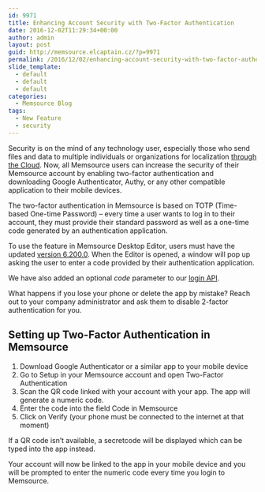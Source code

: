 ```yaml
---
id: 9971
title: Enhancing Account Security with Two-Factor Authentication
date: 2016-12-02T11:29:34+00:00
author: admin
layout: post
guid: http://memsource.elcaptain.cz/?p=9971
permalink: /2016/12/02/enhancing-account-security-with-two-factor-authentication/
slide_template:
  - default
  - default
  - default
categories:
  - Memsource Blog
tags:
  - New Feature
  - security
---
```

Security is on the mind of any technology user, especially those who send files and data to multiple individuals or organizations for localization [through the Cloud](http://www.memsource.com/cloud-translation-dramatically-increases-security-heres-why/). Now, all Memsource users can increase the security of their Memsource account by enabling two-factor authentication and downloading Google Authenticator, Authy, or any other compatible application to their mobile devices.<!--more-->

The two-factor authentication in Memsource is based on TOTP (Time-based One-time Password) &#8211; every time a user wants to log in to their account, they must provide their standard password as well as a one-time code generated by an authentication application.

To use the feature in Memsource Desktop Editor, users must have the updated [version 6.200.0](http://www.memsource.com/en/download). When the Editor is opened, a window will pop up asking the user to enter a code provided by their authentication application.

We have also added an optional _code_ parameter to our [login API](http://wiki.memsource.com/wiki/Authentication_API_v3).

What happens if you lose your phone or delete the app by mistake? Reach out to your company administrator and ask them to disable 2-factor authentication for you.

## Setting up Two-Factor Authentication in Memsource

  1. Download Google Authenticator or a similar app to your mobile device
  2. Go to Setup in your Memsource account and open Two-Factor Authentication
  3. Scan the QR code linked with your account with your app. The app will generate a numeric code.
  4. Enter the code into the field Code in Memsource
  5. Click on Verify (your phone must be connected to the internet at that moment)

If a QR code isn’t available, a secretcode will be displayed which can be typed into the app instead.

Your account will now be linked to the app in your mobile device and you will be prompted to enter the numeric code every time you login to Memsource.
